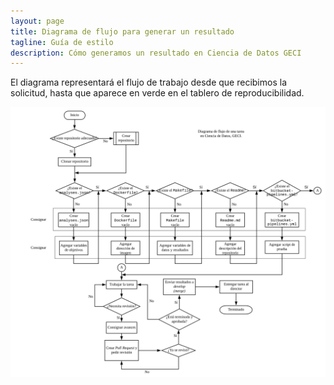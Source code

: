 ```yaml
---
layout: page
title: Diagrama de flujo para generar un resultado
tagline: Guía de estilo
description: Cómo generamos un resultado en Ciencia de Datos GECI
---
```

El diagrama representará el flujo de trabajo desde que recibimos la solicitud, hasta que aparece en
verde en el tablero de reproducibilidad. 

![alt Diagrama](/assets/images/diagrama_resultados.svg)
